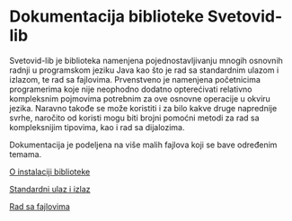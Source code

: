 # Dokumentacija biblioteke Svetovid-lib

Svetovid-lib je biblioteka namenjena pojednostavljivanju mnogih
osnovnih radnji u programskom jeziku Java kao što je rad sa
standardnim ulazom i izlazom, te rad sa fajlovima. Prvenstveno je
namenjena početnicima programerima koje nije neophodno dodatno
opterećivati relativno kompleksnim pojmovima potrebnim za ove osnovne
operacije u okviru jezika. Naravno takođe se može koristiti i za bilo
kakve druge naprednije svrhe, naročito od koristi mogu biti brojni
pomoćni metodi za rad sa kompleksnijim tipovima, kao i rad sa
dijalozima.

Dokumentacija je podeljena na više malih fajlova koji se bave
određenim temama.

[O instalaciji biblioteke](instalacija.markdown)

[Standardni ulaz i izlaz](standardni-ulaz-i-izlaz.markdown)

[Rad sa fajlovima](rad-sa-fajlovima.markdown)
